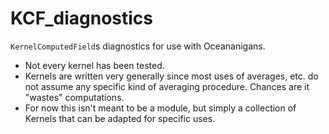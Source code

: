 # KCF_diagnostics

`KernelComputedField`s diagnostics for use with Oceananigans.

- Not every kernel has been tested.
- Kernels are written very generally since most uses of averages, etc. do not assume any
  specific kind of averaging procedure. Chances are it "wastes" computations.
- For now this isn't meant to be a module, but simply a collection of Kernels that can be
  adapted for specific uses.
